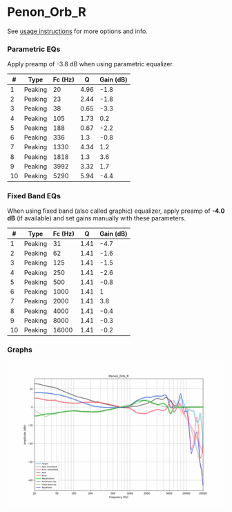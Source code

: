 # Penon_Orb_R
See [usage instructions](https://github.com/jaakkopasanen/AutoEq#usage) for more options and info.

### Parametric EQs
Apply preamp of -3.8 dB when using parametric equalizer.

|   # | Type    |   Fc (Hz) |    Q |   Gain (dB) |
|-----|---------|-----------|------|-------------|
|   1 | Peaking |        20 | 4.96 |        -1.8 |
|   2 | Peaking |        23 | 2.44 |        -1.8 |
|   3 | Peaking |        38 | 0.65 |        -3.3 |
|   4 | Peaking |       105 | 1.73 |         0.2 |
|   5 | Peaking |       188 | 0.67 |        -2.2 |
|   6 | Peaking |       336 | 1.3  |        -0.8 |
|   7 | Peaking |      1330 | 4.34 |         1.2 |
|   8 | Peaking |      1818 | 1.3  |         3.6 |
|   9 | Peaking |      3992 | 3.32 |         1.7 |
|  10 | Peaking |      5290 | 5.94 |        -4.4 |

### Fixed Band EQs
When using fixed band (also called graphic) equalizer, apply preamp of **-4.0 dB** (if available) and set gains manually with these parameters.

|   # | Type    |   Fc (Hz) |    Q |   Gain (dB) |
|-----|---------|-----------|------|-------------|
|   1 | Peaking |        31 | 1.41 |        -4.7 |
|   2 | Peaking |        62 | 1.41 |        -1.6 |
|   3 | Peaking |       125 | 1.41 |        -1.5 |
|   4 | Peaking |       250 | 1.41 |        -2.6 |
|   5 | Peaking |       500 | 1.41 |        -0.8 |
|   6 | Peaking |      1000 | 1.41 |         1   |
|   7 | Peaking |      2000 | 1.41 |         3.8 |
|   8 | Peaking |      4000 | 1.41 |        -0.4 |
|   9 | Peaking |      8000 | 1.41 |        -0.3 |
|  10 | Peaking |     16000 | 1.41 |        -0.2 |

### Graphs
![](./Penon_Orb_R.png)
